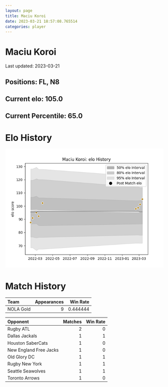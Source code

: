 ```yaml
---  
layout: page  
title: Maciu Koroi  
date: 2023-03-21 18:57:08.765514  
categories: player  
---
```

# Maciu Koroi


Last updated: 2023-03-21
## Positions: FL, N8

## Current elo: 105.0

## Current Percentile: 65.0

# Elo History


![elo history](history_MaciuKoroi.png)
# Match History


| Team      |   Appearances |   Win Rate |
|:----------|--------------:|-----------:|
| NOLA Gold |             9 |   0.444444 |

| Opponent               |   Matches |   Win Rate |
|:-----------------------|----------:|-----------:|
| Rugby ATL              |         2 |          0 |
| Dallas Jackals         |         1 |          1 |
| Houston SaberCats      |         1 |          0 |
| New England Free Jacks |         1 |          0 |
| Old Glory DC           |         1 |          1 |
| Rugby New York         |         1 |          1 |
| Seattle Seawolves      |         1 |          1 |
| Toronto Arrows         |         1 |          0 |